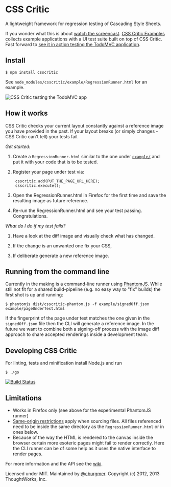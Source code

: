 CSS Critic
==========

A lightweight framework for regression testing of Cascading Style Sheets.

If you wonder what this is about [watch the screencast](http://youtu.be/AqQ2bNPtF60). [CSS Critic Examples](https://github.com/cburgmer/csscritic-examples) collects example applications with a UI test suite built on top of CSS Critic. Fast forward to [see it in action testing the TodoMVC application](http://cburgmer.github.io/csscritic-examples/angularjs/).

Install
-------

    $ npm install csscritic

See `node_modules/csscritic/example/RegressionRunner.html` for an example.

<img src="http://cburgmer.github.io/csscritic-examples/testsuite_in_action.png" alt="CSS Critic testing the TodoMVC app">

How it works
------------

CSS Critic checks your current layout constantly against a reference image you have provided in the past. If your layout breaks (or simply changes - CSS Critic can't tell) your tests fail.

*Get started:*

1. Create a `RegressionRunner.html` similar to the one under [`example/`](example/) and put it with your code that is to be tested.

2. Register your page under test via:

        csscritic.add(PUT_THE_PAGE_URL_HERE);
        csscritic.execute();

3. Open the RegressionRunner.html in Firefox for the first time and save the resulting image as future reference.

4. Re-run the RegressionRunner.html and see your test passing. Congratulations.

*What do I do if my test fails?*

1. Have a look at the diff image and visually check what has changed.

2. If the change is an unwanted one fix your CSS,

3. If deliberate generate a new reference image.

Running from the command line
-----------------------------

Currently in the making is a command-line runner using [PhantomJS](http://phantomjs.org/). While still not fit for a
shared build-pipeline (e.g. no easy way to "fix" builds) the first shot is up and running:

    $ phantomjs dist/csscritic-phantom.js -f example/signedOff.json example/pageUnderTest.html

If the fingerprint of the page under test matches the one given in the `signedOff.json` file then the CLI will generate a reference image. In the future we want to combine both a signing-off process with the image diff approach to share accepted renderings inside a development team.

Developing CSS Critic
---------------------
For linting, tests and minification install Node.js and run

    $ ./go

[![Build Status](https://travis-ci.org/cburgmer/csscritic.svg?branch=master)](https://travis-ci.org/cburgmer/csscritic)

Limitations
-----------

- Works in Firefox only (see above for the experimental PhantomJS runner)
- [Same-origin restrictions](https://developer.mozilla.org/en-US/docs/Same_origin_policy_for_JavaScript) apply when sourcing files. All files referenced need to be inside the same directory as the `RegressionRunner.html` or in ones below.
- Because of the way the HTML is rendered to the canvas inside the browser certain more esoteric pages might fail to render correctly. Here the CLI runner can be of some help as it uses the native interface to render pages.

For more information and the API see the [wiki](https://github.com/cburgmer/csscritic/wiki).

Licensed under MIT. Maintained by [@cburgmer](https://twitter.com/cburgmer). Copyright (c) 2012, 2013 ThoughtWorks, Inc.
